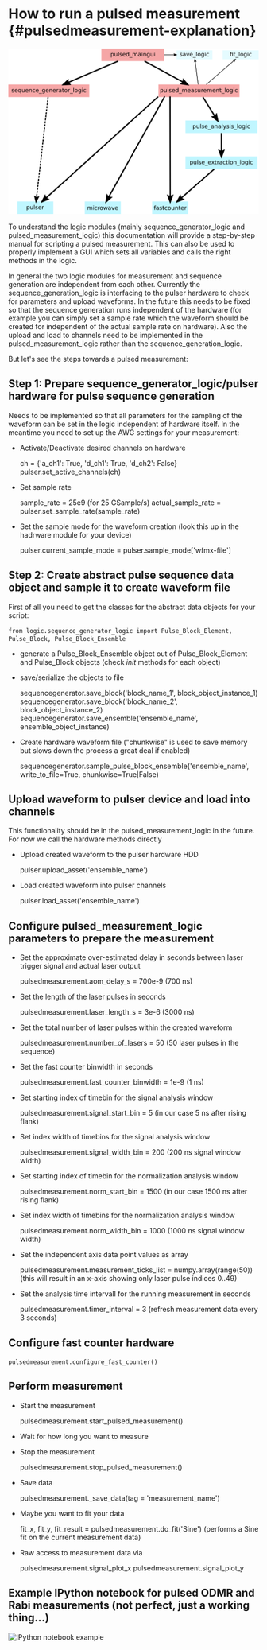 # How to run a pulsed measurement  {#pulsedmeasurement-explanation}

![Structural overview of pulsed measurement modules](pulsed_structure.png "Pulsed structure")

To understand the logic modules (mainly sequence_generator_logic and pulsed_measurement_logic) this documentation will provide a step-by-step manual for scripting a pulsed measurement.
This can also be used to properly implement a GUI which sets all variables and calls the right methods in the logic.

In general the two logic modules for measurement and sequence generation are independent from each other. Currently the sequence_generation_logic is interfacing to the pulser hardware to check for parameters and upload waveforms.
In the future this needs to be fixed so that the sequence generation runs independent of the hardware (for example you can simply set a sample rate which the waveform should be created for independent of the actual sample rate on hardware).
Also the upload and load to channels need to be implemented in the pulsed_measurement_logic rather than the sequence_generation_logic.

But let's see the steps towards a pulsed measurement:

## Step 1: Prepare sequence_generator_logic/pulser hardware for pulse sequence generation
	
Needs to be implemented so that all parameters for the sampling of the waveform can be set in the logic independent of hardware itself. 
In the meantime you need to set up the AWG settings for your measurement:

* Activate/Deactivate desired channels on hardware

	ch = {'a_ch1': True, 'd_ch1': True, 'd_ch2': False}
	pulser.set_active_channels(ch)
	
* Set sample rate
	
	sample_rate = 25e9 (for 25 GSample/s)
	actual_sample_rate = pulser.set_sample_rate(sample_rate)
	
* Set the sample mode for the waveform creation (look this up in the hadrware module for your device)

	pulser.current_sample_mode = pulser.sample_mode['wfmx-file']
	

## Step 2: Create abstract pulse sequence data object and sample it to create waveform file

First of all you need to get the classes for the abstract data objects for your script:
	
	from logic.sequence_generator_logic import Pulse_Block_Element, Pulse_Block, Pulse_Block_Ensemble
	
* generate a Pulse_Block_Ensemble object out of Pulse_Block_Element and Pulse_Block objects (check _init_ methods for each object)

* save/serialize the objects to file

	sequencegenerator.save_block('block_name_1', block_object_instance_1)
	sequencegenerator.save_block('block_name_2', block_object_instance_2)
	sequencegenerator.save_ensemble('ensemble_name', ensemble_object_instance)
	
* Create hardware waveform file ("chunkwise" is used to save memory but slows down the process a great deal if enabled)
	
	sequencegenerator.sample_pulse_block_ensemble('ensemble_name', write_to_file=True, chunkwise=True|False)
	

## Upload waveform to pulser device and load into channels 

This functionality should be in the pulsed_measurement_logic in the future. For now we call the hardware methods directly

* Upload created waveform to the pulser hardware HDD

	pulser.upload_asset('ensemble_name')
	
* Load created waveform into pulser channels

	pulser.load_asset('ensemble_name')
	
	
## Configure pulsed_measurement_logic parameters to prepare the measurement

* Set the approximate over-estimated delay in seconds between laser trigger signal and actual laser output

	pulsedmeasurement.aom_delay_s = 700e-9 (700 ns)
	
* Set the length of the laser pulses in seconds

	pulsedmeasurement.laser_length_s = 3e-6 (3000 ns)
	
* Set the total number of laser pulses within the created waveform

	pulsedmeasurement.number_of_lasers = 50 (50 laser pulses in the sequence)
	
* Set the fast counter binwidth in seconds

	pulsedmeasurement.fast_counter_binwidth = 1e-9 (1 ns)
	
* Set starting index of timebin for the signal analysis window

	pulsedmeasurement.signal_start_bin = 5 (in our case 5 ns after rising flank)
	
* Set index width of timebins for the signal analysis window

	pulsedmeasurement.signal_width_bin = 200 (200 ns signal window width)
	
* Set starting index of timebin for the normalization analysis window

	pulsedmeasurement.norm_start_bin = 1500 (in our case 1500 ns after rising flank)

* Set index width of timebins for the normalization analysis window

	pulsedmeasurement.norm_width_bin = 1000 (1000 ns signal window width)
	
* Set the independent axis data point values as array

	pulsedmeasurement.measurement_ticks_list = numpy.array(range(50)) (this will result in an x-axis showing only laser pulse indices 0..49)
	
* Set the analysis time intervall for the running measurement in seconds
	
	pulsedmeasurement.timer_interval = 3 (refresh measurement data every 3 seconds)
	

## Configure fast counter hardware

	pulsedmeasurement.configure_fast_counter()
	
	
## Perform measurement

* Start the measurement

	pulsedmeasurement.start_pulsed_measurement()
	
* Wait for how long you want to measure
	
* Stop the measurement

	pulsedmeasurement.stop_pulsed_measurement()
	
* Save data

	pulsedmeasurement._save_data(tag = 'measurement_name')
	
* Maybe you want to fit your data

	fit_x, fit_y, fit_result = pulsedmeasurement.do_fit('Sine') (performs a Sine fit on the current measurement data)
	
* Raw access to measurement data via

	pulsedmeasurement.signal_plot_x
	pulsedmeasurement.signal_plot_y

	
## Example IPython notebook for pulsed ODMR and Rabi measurements (not perfect, just a working thing...)

![](generate_pulsedodmr.ipynb "IPython notebook example")
